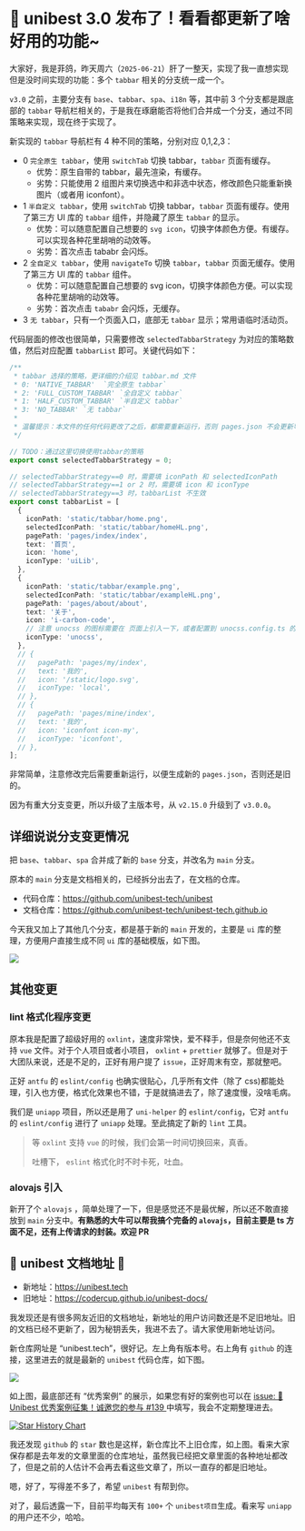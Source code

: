 # 🎉 unibest 3.0 发布了！看看都更新了啥好用的功能~

大家好，我是菲鸽，昨天周六（`2025-06-21`）肝了一整天，实现了我一直想实现但是没时间实现的功能：多个 `tabbar` 相关的分支统一成一个。

`v3.0` 之前，主要分支有 `base`、`tabbar`、`spa`、`i18n` 等，其中前 3 个分支都是跟底部的 `tabbar` 导航栏相关的，于是我在琢磨能否将他们合并成一个分支，通过不同策略来实现，现在终于实现了。

新实现的 `tabbar` 导航栏有 4 种不同的策略，分别对应 0,1,2,3：

- 0 `完全原生 tabbar`，使用 `switchTab` 切换 tabbar，`tabbar` 页面有缓存。
  - 优势：原生自带的 tabbar，最先渲染，有缓存。
  - 劣势：只能使用 2 组图片来切换选中和非选中状态，修改颜色只能重新换图片（或者用 iconfont）。
- 1 `半自定义 tabbar`，使用 `switchTab` 切换 tabbar，`tabbar` 页面有缓存。使用了第三方 UI 库的 `tabbar` 组件，并隐藏了原生 `tabbar` 的显示。
  - 优势：可以随意配置自己想要的 `svg icon`，切换字体颜色方便。有缓存。可以实现各种花里胡哨的动效等。
  - 劣势：首次点击 tababr 会闪烁。
- 2 `全自定义 tabbar`，使用 `navigateTo` 切换 `tabbar`，`tabbar` 页面无缓存。使用了第三方 UI 库的 `tabbar` 组件。
  - 优势：可以随意配置自己想要的 svg icon，切换字体颜色方便。可以实现各种花里胡哨的动效等。
  - 劣势：首次点击 `tababr` 会闪烁，无缓存。
- 3 `无 tabbar`，只有一个页面入口，底部无 `tabbar` 显示；常用语临时活动页。

代码层面的修改也很简单，只需要修改 `selectedTabbarStrategy` 为对应的策略数值，然后对应配置 `tabbarList` 即可。关键代码如下：

```ts
/**
 * tabbar 选择的策略，更详细的介绍见 tabbar.md 文件
 * 0: 'NATIVE_TABBAR'  `完全原生 tabbar`
 * 2: 'FULL_CUSTOM_TABBAR' `全自定义 tabbar`
 * 1: 'HALF_CUSTOM_TABBAR' `半自定义 tabbar`
 * 3: 'NO_TABBAR' `无 tabbar`
 *
 * 温馨提示：本文件的任何代码更改了之后，都需要重新运行，否则 pages.json 不会更新导致错误
 */

// TODO：通过这里切换使用tabbar的策略
export const selectedTabbarStrategy = 0;

// selectedTabbarStrategy==0 时，需要填 iconPath 和 selectedIconPath
// selectedTabbarStrategy==1 or 2 时，需要填 icon 和 iconType
// selectedTabbarStrategy==3 时，tabbarList 不生效
export const tabbarList = [
  {
    iconPath: 'static/tabbar/home.png',
    selectedIconPath: 'static/tabbar/homeHL.png',
    pagePath: 'pages/index/index',
    text: '首页',
    icon: 'home',
    iconType: 'uiLib',
  },
  {
    iconPath: 'static/tabbar/example.png',
    selectedIconPath: 'static/tabbar/exampleHL.png',
    pagePath: 'pages/about/about',
    text: '关于',
    icon: 'i-carbon-code',
    // 注意 unocss 的图标需要在 页面上引入一下，或者配置到 unocss.config.ts 的 safelist 中
    iconType: 'unocss',
  },
  // {
  //   pagePath: 'pages/my/index',
  //   text: '我的',
  //   icon: '/static/logo.svg',
  //   iconType: 'local',
  // },
  // {
  //   pagePath: 'pages/mine/index',
  //   text: '我的',
  //   icon: 'iconfont icon-my',
  //   iconType: 'iconfont',
  // },
];
```

非常简单，注意修改完后需要重新运行，以便生成新的 `pages.json`，否则还是旧的。

因为有重大分支变更，所以升级了主版本号，从 `v2.15.0` 升级到了 `v3.0.0`。

## 详细说说分支变更情况

把 `base`、`tabbar`、`spa` 合并成了新的 `base` 分支，并改名为 `main` 分支。

原本的 `main` 分支是文档相关的，已经拆分出去了，在文档的仓库。

- 代码仓库：<https://github.com/unibest-tech/unibest>
- 文档仓库：<https://github.com/unibest-tech/unibest-tech.github.io>

今天我又加上了其他几个分支，都是基于新的 `main` 开发的，主要是 `ui` 库的整理，方便用户直接生成不同 `ui` 库的基础模版，如下图。

![](https://files.mdnice.com/user/23743/a07fa92e-4397-4e33-a4ed-61ea3d795307.png)

## 其他变更

### lint 格式化程序变更

原本我是配置了超级好用的 `oxlint`，速度非常快，爱不释手，但是奈何他还不支持 `vue` 文件。对于个人项目或者小项目， `oxlint` + `prettier` 就够了。但是对于大团队来说，还是不足的，正好有用户提了 `issue`，正好周末有空，那就整吧。

正好 `antfu` 的 `eslint/config` 也确实很贴心，几乎所有文件（除了 css)都能处理，引入也方便，格式化效果也不错，于是就搞进去了，除了速度慢，没啥毛病。

我们是 `uniapp` 项目，所以还是用了 `uni-helper` 的 `eslint/config`，它对 `antfu` 的 `eslint/config` 进行了 `uniapp` 处理。至此搞定了新的 `lint` 工具。

> 等 `oxlint` 支持 `vue` 的时候，我们会第一时间切换回来，真香。
>
> 吐槽下， `eslint` 格式化时不时卡死，吐血。

### alovajs 引入

新开了个 `alovajs` ，简单处理了一下，但是感觉还不是最优解，所以还不敢直接放到 `main` 分支中。**有熟悉的大牛可以帮我搞个完备的 `alovajs`，目前主要是 ts 方面不足，还有上传请求的封装。欢迎 PR**

## 🎉 unibest 文档地址 🎉

- 新地址：<https://unibest.tech>
- 旧地址：<https://codercup.github.io/unibest-docs/>

我发现还是有很多网友近旧的文档地址，新地址的用户访问数还是不足旧地址。旧的文档已经不更新了，因为秘钥丢失，我进不去了。请大家使用新地址访问。

新仓库网址是 “unibest.tech”，很好记。左上角有版本号。右上角有 `github` 的连接，这里进去的就是最新的 `unibest` 代码仓库，如下图。

![](https://files.mdnice.com/user/23743/6f423c96-c9a3-4359-b219-3d30a71ae4c5.png)

如上图，最底部还有 “优秀案例” 的展示，如果您有好的案例也可以在 [issue: 📳 Unibest 优秀案例征集！诚邀您的参与 #139
](https://github.com/unibest-tech/unibest/issues/139)中填写，我会不定期整理进去。

[![Star History Chart](https://api.star-history.com/svg?repos=codercup/unibest,feige996/unibest&type=Date)](https://www.star-history.com/#codercup/unibest&feige996/unibest&Date)

我还发现 `github` 的 `star` 数也是这样，新仓库比不上旧仓库，如上图。看来大家保存都是去年发的文章里面的仓库地址，虽然我已经把文章里面的各种地址都改了，但是之前的人估计不会再去看这些文章了，所以一直存的都是旧地址。

嗯，好了，写得差不多了，希望 `unibest` 有帮到你。

对了，最后透露一下，目前平均每天有 `100+` 个 `unibest项目`生成。看来写 `uniapp` 的用户还不少，哈哈。
